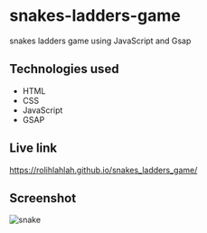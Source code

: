 # snakes-ladders-game

snakes ladders game using JavaScript and Gsap


## Technologies used 

* HTML
* CSS
* JavaScript
* GSAP

## Live link

https://rolihlahlah.github.io/snakes_ladders_game/


## Screenshot

![snake](https://user-images.githubusercontent.com/71552773/203475338-0fb190cc-34e6-4017-bfbc-47c31ea5382a.PNG)
